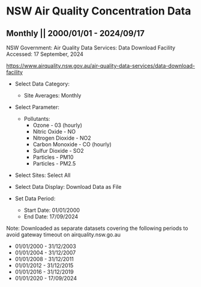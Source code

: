 # NSW Air Quality Concentration Data
## Monthly || 2000/01/01 - 2024/09/17

NSW Government: Air Quality Data Services: Data Download Facility
Accessed: 17 September, 2024

https://www.airquality.nsw.gov.au/air-quality-data-services/data-download-facility

- Select Data Category:
    - Site Averages: Monthly

- Select Parameter:
    - Pollutants: 
        - Ozone - 03 (hourly)
        - Nitric Oxide - NO
        - Nitrogen Dioxide - NO2
        - Carbon Monoxide - CO (hourly)
        - Sulfur Dioxide - SO2
        - Particles - PM10
        - Particles - PM2.5

- Select Sites: Select All

- Select Data Display: Download Data as File

- Set Data Period:
    - Start Date: 01/01/2000
    - End Date: 17/09/2024


Note: Downloaded as separate datasets covering the following periods to avoid gateway timeout on airquality.nsw.go.au
- 01/01/2000 - 31/12/2003
- 01/01/2004 - 31/12/2007
- 01/01/2008 - 31/12/2011
- 01/01/2012 - 31/12/2015
- 01/01/2016 - 31/12/2019
- 01/01/2020 - 17/09/2024